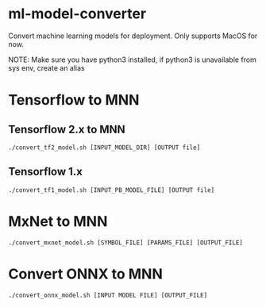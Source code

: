 # ml-model-converter
Convert machine learning models for deployment.
Only supports MacOS for now.

NOTE: Make sure you have python3 installed, if python3 is unavailable from sys env, create an alias

# Tensorflow to MNN

## Tensorflow 2.x to MNN
```
./convert_tf2_model.sh [INPUT_MODEL_DIR] [OUTPUT file]
```

## Tensorflow 1.x
```
./convert_tf1_model.sh [INPUT_PB_MODEL_FILE] [OUTPUT file]
```

# MxNet to MNN
```
./convert_mxnet_model.sh [SYMBOL_FILE] [PARAMS_FILE] [OUTPUT_FILE]
```

# Convert ONNX to MNN
```
./convert_onnx_model.sh [INPUT MODEL FILE] [OUTPUT_FILE]
```